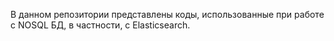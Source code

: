 В данном репозитории представлены коды, использованные при работе с NOSQL БД, в частности, с Elasticsearch.

